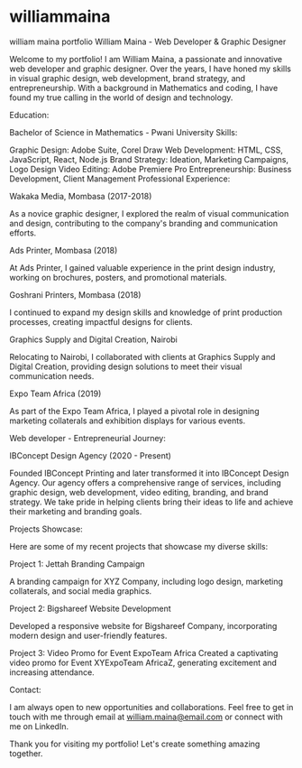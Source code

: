 # williammaina
william maina portfolio 
William Maina - Web Developer & Graphic Designer

Welcome to my portfolio! I am William Maina, a passionate and innovative web developer and graphic designer. Over the years, I have honed my skills in visual graphic design, web development, brand strategy, and entrepreneurship. With a background in Mathematics and coding, I have found my true calling in the world of design and technology.

Education:

Bachelor of Science in Mathematics - Pwani University
Skills:

Graphic Design: Adobe Suite, Corel Draw
Web Development: HTML, CSS, JavaScript, React, Node.js
Brand Strategy: Ideation, Marketing Campaigns, Logo Design
Video Editing: Adobe Premiere Pro
Entrepreneurship: Business Development, Client Management
Professional Experience:

Wakaka Media, Mombasa (2017-2018)

As a novice graphic designer, I explored the realm of visual communication and design, contributing to the company's branding and communication efforts.

Ads Printer, Mombasa (2018)

At Ads Printer, I gained valuable experience in the print design industry, working on brochures, posters, and promotional materials.

Goshrani Printers, Mombasa (2018)

I continued to expand my design skills and knowledge of print production processes, creating impactful designs for clients.

Graphics Supply and Digital Creation, Nairobi

Relocating to Nairobi, I collaborated with clients at Graphics Supply and Digital Creation, providing design solutions to meet their visual communication needs.

Expo Team Africa (2019)

As part of the Expo Team Africa, I played a pivotal role in designing marketing collaterals and exhibition displays for various events.

Web developer - Entrepreneurial Journey:

IBConcept Design Agency (2020 - Present)

Founded IBConcept Printing and later transformed it into IBConcept Design Agency. Our agency offers a comprehensive range of services, including graphic design, web development, video editing, branding, and brand strategy. We take pride in helping clients bring their ideas to life and achieve their marketing and branding goals.

Projects Showcase:

Here are some of my recent projects that showcase my diverse skills:

Project 1: Jettah Branding Campaign

A branding campaign for XYZ Company, including logo design, marketing collaterals, and social media graphics.

Project 2: Bigshareef Website Development

Developed a responsive website for  Bigshareef Company, incorporating modern design and user-friendly features.

Project 3: Video Promo for Event ExpoTeam Africa
Created a captivating video promo for Event XYExpoTeam AfricaZ, generating excitement and increasing attendance.

Contact:

I am always open to new opportunities and collaborations. Feel free to get in touch with me through email at william.maina@email.com or connect with me on LinkedIn.

Thank you for visiting my portfolio! Let's create something amazing together.
